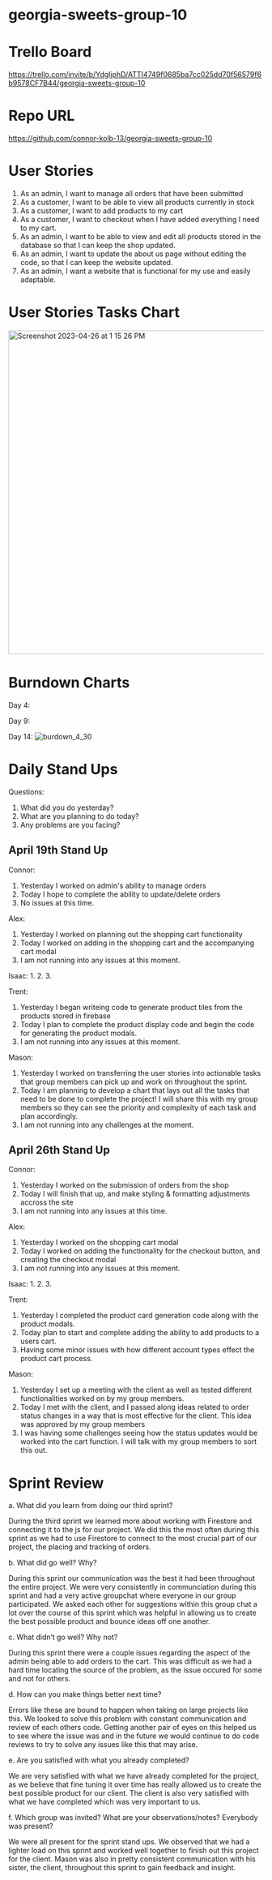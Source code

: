 # georgia-sweets-group-10

# Trello Board

https://trello.com/invite/b/YdgIjphD/ATTI4749f0685ba7cc025dd70f56579f6b9578CF7B44/georgia-sweets-group-10

# Repo URL

https://github.com/connor-kolb-13/georgia-sweets-group-10

# User Stories

1. As an admin, I want to manage all orders that have been submitted
2. As a customer, I want to be able to view all products currently in stock
3. As a customer, I want to add products to my cart
4. As a customer, I want to checkout when I have added everything I need to my cart.
5. As an admin, I want to be able to view and edit all products stored in the database so that I can keep the shop updated.
6. As an admin, I want to update the about us page without editing the code, so that I can keep the website updated.
7. As an admin, I want a website that is functional for my use and easily adaptable.

# User Stories Tasks Chart
<img width="639" alt="Screenshot 2023-04-26 at 1 15 26 PM" src="https://user-images.githubusercontent.com/93365258/234666549-fbd4e47d-e93f-4621-a6bc-e7b61bbfcfc0.png">



# Burndown Charts
Day 4:


Day 9:

Day 14: ![burdown_4_30](https://user-images.githubusercontent.com/93365258/235401664-93274772-dbc6-42f7-8e5f-8b2db282ca4c.PNG)



# Daily Stand Ups

Questions:

1. What did you do yesterday?
2. What are you planning to do today?
3. Any problems are you facing?

## April 19th Stand Up

Connor:
1. Yesterday I worked on admin's ability to manage orders
2. Today I hope to complete the ability to update/delete orders
3. No issues at this time.

Alex:
1. Yesterday I worked on planning out the shopping cart functionality 
2. Today I worked on adding in the shopping cart and the accompanying cart modal
3. I am not running into any issues at this moment.

Isaac:
1. 
2. 
3. 

Trent:
1. Yesterday I began writeing code to generate product tiles from the products stored in firebase
2. Today I plan to complete the product display code and begin the code for generating the product modals.
3. I am not running into any issues at this moment.

Mason:
1. Yesterday I worked on transferring the user stories into actionable tasks that group members can pick up and work on throughout the sprint.
2. Today I am planning to develop a chart that lays out all the tasks that need to be done to complete the project! I will share this with my group members so they can see the priority and complexity of each task and plan accordingly.
3. I am not running into any challenges at the moment.

## April 26th Stand Up

Connor:
1. Yesterday I worked on the submission of orders from the shop
2. Today I will finish that up, and make styling & formatting adjustments accross the site
3. I am not running into any issues at this time.

Alex:
1. Yesterday I worked on the shopping cart modal
2. Today I worked on adding the functionality for the checkout button, and creating the checkout modal
3. I am not running into any issues at this moment.

Isaac:
1. 
2. 
3. 

Trent:
1. Yesterday I completed the product card generation code along with the product modals.
2. Today plan to start and complete adding the ability to add products to a users cart.
3. Having some minor issues with how different account types effect the product cart process. 

Mason:
1. Yesterday I set up a meeting with the client as well as tested different functionalities worked on by my group members.
2. Today I met with the client, and I passed along ideas related to order status changes in a way that is most effective for the client. This idea was approved by my group members
3. I was having some challenges seeing how the status updates would be worked into the cart function. I will talk with my group members to sort this out.

# Sprint Review

a. What did you learn from doing our third sprint?
<p>During the third sprint we learned more about working with Firestore and connecting it to the js for our project. We did this the most often during this sprint as we had to use Firestore to connect to the most crucial part of our project, the placing and tracking of orders.</p>

b. What did go well? Why?
<p>During this sprint our communication was the best it had been throughout the entire project. We were very consistently in communciation during this sprint and had a very active groupchat where everyone in our group participated. We asked each other for suggestions within this group chat a lot over the course of this sprint which was helpful in allowing us to create the best possible product and bounce ideas off one another.</p>


c. What didn’t go well? Why not?
<p>During this sprint there were a couple issues regarding the aspect of the admin being able to add orders to the cart. This was difficult as we had a hard time locating the source of the problem, as the issue occured for some and not for others.</p>


d. How can you make things better next time?
<p>Errors like these are bound to happen when taking on large projects like this. We looked to solve this problem with constant communication and review of each others code. Getting another pair of eyes on this helped us to see where the issue was and in the future we would continue to do code reviews to try to solve any issues like this that may arise. </p>


e. Are you satisfied with what you already completed?
<p>We are very satisfied with what we have already completed for the project, as we believe that fine tuning it over time has really allowed us to create the best possible product for our client. The client is also very satisfied with what we have completed which was very important to us.</p>

f. Which group was invited? What are your observations/notes? Everybody was present?
<p>We were all present for the sprint stand ups. We observed that we had a lighter load on this sprint and worked well together to finish out this project for the client. Mason was also in pretty consistent communication with his sister, the client, throughout this sprint to gain feedback and insight.</p>
